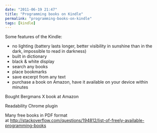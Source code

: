 ```yaml
---
date: "2011-06-19 21:47"
title: "Programming books on Kindle"
permalink: "programming-books-on-kindle"
tags: [kindle]
---
```


Some features of the Kindle:

- no lighting (battery lasts longer, better visibility in sunshine than in the dark, impossible to read in darkness)
- built in dictionary
- black & white display
- search any books
- place bookmarks
- save excerpt from any text
- purchase a book on Amazon, have it available on your device within minutes

Bought Bergmans X book at Amazon

Readability Chrome plugin

Many free books in PDF format at http://stackoverflow.com/questions/194812/list-of-freely-available-programming-books
